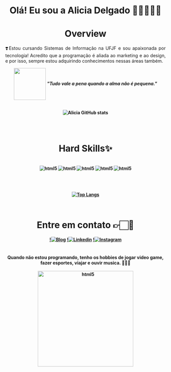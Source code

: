 <h1 align="center"> Olá! Eu sou a Alicia Delgado 🖐🏻👩🏻‍💻</h1>
<div align="center">
 <h1 align="center"> Overview </h1>

<p style="text-align: justify;">❣️Estou cursando Sistemas de Informação na UFJF e sou apaixonada por tecnologia! Acredito que a programação é aliada ao marketing e ao design, e por isso, sempre estou adquirindo conhecimentos nessas áreas também.</p>


<img align="center" src="https://media4.giphy.com/media/t4cCKrEkociVYDJrrr/giphy.gif?cid=ecf05e47atfpg3hv5oml0sya59azrepjprxuuw7pe936uecw&ep=v1_gifs_search&rid=giphy.gif&ct=g" width="100"> 
<em><b><b>"Tudo vale a pena quando a alma não é pequena."</b></em>

 <div/>

<div align="center" style="display: inline_block"><br/>


![Alicia GitHub stats](https://github-readme-stats.vercel.app/api?username=aliciadelg23&show_icons=true&theme=synthwave)
</div> <br/> <br>


 <h1 align="center"> Hard Skills✨</h1>


<div align="center" style="display: inline_block"><br/>
<img alt="html5"src="https://img.shields.io/badge/Python-3776AB?style=for-the-badge&logo=python&logoColor=white">
<img alt="html5"src="https://img.shields.io/badge/React-20232A?style=for-the-badge&logo=react&logoColor=61DAFB">
<img alt="html5"src="https://img.shields.io/badge/React_Native-20232A?style=for-the-badge&logo=react&logoColor=61DAFB">
<img alt="html5"src="https://img.shields.io/badge/JavaScript-F7DF1E?style=for-the-badge&logo=javascript&logoColor=black">
<img alt="html5"src="https://img.shields.io/badge/HTML5-E34F26?style=for-the-badge&logo=html5&logoColor=white">
<br>  
<br>  
<br>  
<br>  
   
[![Top Langs](https://github-readme-stats.vercel.app/api/top-langs/?username=aliciadelg23)](https://github.com/anuraghazra/github-readme-stats)

</div> <br/>

 <h1 align="center"> Entre em contato 👉🏻📱</h1>


<div align="center"> 
  
[!![Blog](https://img.shields.io/badge/website-000000?style=for-the-badge&logo=About.me&logoColor=white)](https://aliciadelgado.carrd.co/)
[!![Linkedin](https://img.shields.io/badge/LinkedIn-0077B5?style=for-the-badge&logo=linkedin&logoColor=white
)](https://www.linkedin.com/in/alicia-delgado23/)
[!![Instagram](https://img.shields.io/badge/Instagram-E4405F?style=for-the-badge&logo=instagram&logoColor=white
)](https://www.instagram.com/aliciadelg_/)
</div>


 <h1 align="center">  </h1>
<div >
Quando não estou programando, tenho os hobbies de jogar video game, fazer esportes, viajar e ouvir musica. 🍻🍔🌊 <br>


<br/>
<img align="center" width="300" alt="html5"src="https://cdn.discordapp.com/attachments/1084655721053962240/1178154167047557151/41965b32-9fdf-4d04-9a77-5f97ae88c0ce.jpeg?ex=65751c92&is=6562a792&hm=8bc58bb2fe1e7935d034d77cf146a4a25158d038fd490967fccd59cb84781b37&)">
</div> <br/>
